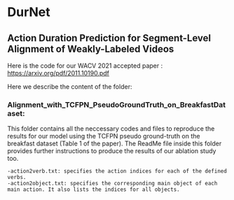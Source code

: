 # DurNet
## Action Duration Prediction for Segment-Level Alignment of Weakly-Labeled Videos

Here is the code for our WACV 2021 accepted paper :
https://arxiv.org/pdf/2011.10190.pdf

Here we describe the content of the folder:

### Alignment_with_TCFPN_PseudoGroundTruth_on_BreakfastDataset: 
This folder contains all the neccessary codes and files to reproduce the results for our model using the TCFPN pseudo ground-truth on the breakfast dataset (Table 1 of the paper). The ReadMe file inside this folder provides further instructions to produce the results of our ablation study too. 
	
	-action2verb.txt: specifies the action indices for each of the defined verbs. 
	-action2object.txt: specifies the corresponding main object of each main action. It also lists the indices for all objects. 


